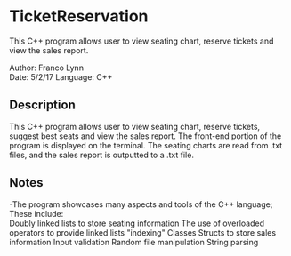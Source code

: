 # TicketReservation
This C++ program allows user to view seating chart, reserve tickets and view the sales report.

Author: Franco Lynn  
Date:   5/2/17
Language: C++

Description
-----------
This C++ program allows user to view seating chart, reserve tickets, suggest best seats and view the sales report. The front-end portion of the program is displayed on the terminal. The seating charts are read from .txt files, and the sales report is outputted to a .txt file.

Notes
-----
-The program showcases many aspects and tools of the C++ language; These include:  
 Doubly linked lists to store seating information
 The use of overloaded operators to provide linked lists "indexing"
 Classes
 Structs to store sales information
 Input validation
 Random file manipulation
 String parsing
 
